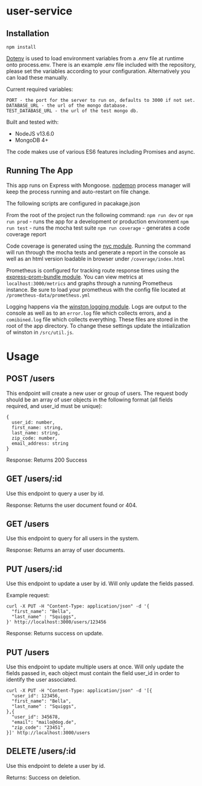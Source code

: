 # user-service

## Installation

 `npm install`
 
[Dotenv](https://www.npmjs.com/package/dotenv) is used to load environment variables from a .env file at runtime onto process.env. There is an example .env file included with the repository, please set the variables according to your configuration. Alternatively you can load these manually.
 
 Current required variables:
 ```
 PORT - the port for the server to run on, defaults to 3000 if not set.
 DATABASE_URL - the url of the mongo database. 
 TEST_DATABASE_URL - the url of the test mongo db. 
 ```
 
Built and tested with:
- NodeJS v13.6.0
- MongoDB 4+

The code makes use of various ES6 features including Promises and async.  

## Running The App

This app runs on Express with Mongoose. [nodemon](https://www.npmjs.com/package/nodemon) process manager will keep the process running and auto-restart on file change. 

The following scripts are configured in pacakage.json

From the root of the project run the following command:
 `npm run dev` or `npm run prod` - runs the app for a development or production environment
 `npm run test` - runs the mocha test suite
 `npm run coverage` - generates a code coverage report

Code coverage is generated using the [nyc module](https://github.com/istanbuljs/nyc). Running the command will run through the mocha tests and generate a report in the console as well as an html version loadable in browser under `/coverage/index.html`

Prometheus is configured for tracking route response times using the [express-prom-bundle module](https://github.com/jochen-schweizer/express-prom-bundle). You can view metrics at `localhost:3000/metrics` and graphs through a running Prometheus instance. Be sure to load your prometheus with the config file located at `/prometheus-data/prometheus.yml`

Logging happens via the [winston logging module](https://github.com/winstonjs/winston). Logs are output to the console as well as to an `error.log` file which collects errors, and a `comibined.log` file which collects everything. These files are stored in the root of the app directory. To change these settings update the intialization of winston in `/src/util.js`.

# Usage

## POST /users

This endpoint will create a new user or group of users. The request body should be an array of user objects in the following format (all fields required, and user_id must be unique): 

```
{
  user_id: number,
  first_name: string,
  last_name: string,
  zip_code: number,
  email_address: string
}

```

Response: Returns 200 Success 

## GET /users/:id

Use this endpoint to query a user by id. 

Response: Returns the user document found or 404.

## GET /users

Use this endpoint to query for all users in the system. 

Response: Returns an array of user documents.

## PUT /users/:id

Use this endpoint to update a user by id. Will only update the fields passed.

Example request:

```
curl -X PUT -H "Content-Type: application/json" -d '{
  "first_name": "Bella",
  "last_name" : "Squiggs",
}' http://localhost:3000/users/123456
```
Response: Returns success on update.

## PUT /users

Use this endpoint to update multiple users at once. Will only update the fields passed in, each object must contain the field user_id in order to identify the user associated.

```
curl -X PUT -H "Content-Type: application/json" -d '[{
  "user_id": 123456,
  "first_name": "Bella",
  "last_name" : "Squiggs",
},{
  "user_id": 345678,
  "email": "mailo@dog.de",
  "zip_code": "23451",
}]' http://localhost:3000/users
```

## DELETE /users/:id

Use this endpoint to delete a user by id. 

Returns: Success on deletion. 

